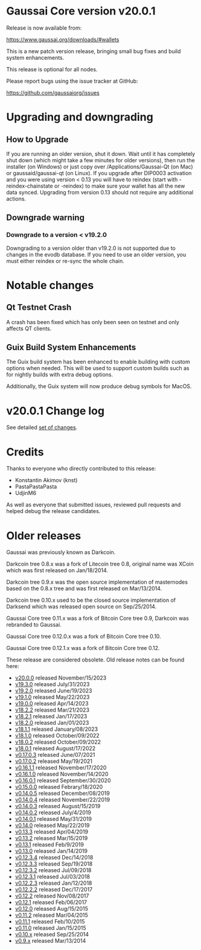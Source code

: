 # Gaussai Core version v20.0.1

Release is now available from:

  <https://www.gaussai.org/downloads/#wallets>

This is a new patch version release, bringing small bug fixes and build system enhancements.

This release is optional for all nodes.

Please report bugs using the issue tracker at GitHub:

  <https://github.com/gaussaiorg/issues>


# Upgrading and downgrading

## How to Upgrade

If you are running an older version, shut it down. Wait until it has completely
shut down (which might take a few minutes for older versions), then run the
installer (on Windows) or just copy over /Applications/Gaussai-Qt (on Mac) or
gaussaid/gaussai-qt (on Linux). If you upgrade after DIP0003 activation and you were
using version < 0.13 you will have to reindex (start with -reindex-chainstate
or -reindex) to make sure your wallet has all the new data synced. Upgrading
from version 0.13 should not require any additional actions.

## Downgrade warning

### Downgrade to a version < v19.2.0

Downgrading to a version older than v19.2.0 is not supported due to changes
in the evodb database. If you need to use an older version, you must either
reindex or re-sync the whole chain.

# Notable changes

## Qt Testnet Crash

A crash has been fixed which has only been seen on testnet and only affects QT clients. 

## Guix Build System Enhancements
The Guix build system has been enhanced to enable building with custom options when needed.
This will be used to support custom builds such as for nightly builds with extra debug options.

Additionally, the Guix system will now produce debug symbols for MacOS. 

# v20.0.1 Change log

See detailed [set of changes][set-of-changes].

# Credits

Thanks to everyone who directly contributed to this release:

- Konstantin Akimov (knst)
- PastaPastaPasta
- UdjinM6

As well as everyone that submitted issues, reviewed pull requests and helped
debug the release candidates.

# Older releases

Gaussai was previously known as Darkcoin.

Darkcoin tree 0.8.x was a fork of Litecoin tree 0.8, original name was XCoin
which was first released on Jan/18/2014.

Darkcoin tree 0.9.x was the open source implementation of masternodes based on
the 0.8.x tree and was first released on Mar/13/2014.

Darkcoin tree 0.10.x used to be the closed source implementation of Darksend
which was released open source on Sep/25/2014.

Gaussai Core tree 0.11.x was a fork of Bitcoin Core tree 0.9,
Darkcoin was rebranded to Gaussai.

Gaussai Core tree 0.12.0.x was a fork of Bitcoin Core tree 0.10.

Gaussai Core tree 0.12.1.x was a fork of Bitcoin Core tree 0.12.

These release are considered obsolete. Old release notes can be found here:

- [v20.0.0](https://github.com/gaussaiorg/blob/master/doc/release-notes/gaussai/release-notes-20.0.0.md) released November/15/2023
- [v19.3.0](https://github.com/gaussaiorg/blob/master/doc/release-notes/gaussai/release-notes-19.3.0.md) released July/31/2023
- [v19.2.0](https://github.com/gaussaiorg/blob/master/doc/release-notes/gaussai/release-notes-19.2.0.md) released June/19/2023
- [v19.1.0](https://github.com/gaussaiorg/blob/master/doc/release-notes/gaussai/release-notes-19.1.0.md) released May/22/2023
- [v19.0.0](https://github.com/gaussaiorg/blob/master/doc/release-notes/gaussai/release-notes-19.0.0.md) released Apr/14/2023
- [v18.2.2](https://github.com/gaussaiorg/blob/master/doc/release-notes/gaussai/release-notes-18.2.2.md) released Mar/21/2023
- [v18.2.1](https://github.com/gaussaiorg/blob/master/doc/release-notes/gaussai/release-notes-18.2.1.md) released Jan/17/2023
- [v18.2.0](https://github.com/gaussaiorg/blob/master/doc/release-notes/gaussai/release-notes-18.2.0.md) released Jan/01/2023
- [v18.1.1](https://github.com/gaussaiorg/blob/master/doc/release-notes/gaussai/release-notes-18.1.1.md) released January/08/2023
- [v18.1.0](https://github.com/gaussaiorg/blob/master/doc/release-notes/gaussai/release-notes-18.1.0.md) released October/09/2022
- [v18.0.2](https://github.com/gaussaiorg/blob/master/doc/release-notes/gaussai/release-notes-18.0.2.md) released October/09/2022
- [v18.0.1](https://github.com/gaussaiorg/blob/master/doc/release-notes/gaussai/release-notes-18.0.1.md) released August/17/2022
- [v0.17.0.3](https://github.com/gaussaiorg/blob/master/doc/release-notes/gaussai/release-notes-0.17.0.3.md) released June/07/2021
- [v0.17.0.2](https://github.com/gaussaiorg/blob/master/doc/release-notes/gaussai/release-notes-0.17.0.2.md) released May/19/2021
- [v0.16.1.1](https://github.com/gaussaiorg/blob/master/doc/release-notes/gaussai/release-notes-0.16.1.1.md) released November/17/2020
- [v0.16.1.0](https://github.com/gaussaiorg/blob/master/doc/release-notes/gaussai/release-notes-0.16.1.0.md) released November/14/2020
- [v0.16.0.1](https://github.com/gaussaiorg/blob/master/doc/release-notes/gaussai/release-notes-0.16.0.1.md) released September/30/2020
- [v0.15.0.0](https://github.com/gaussaiorg/blob/master/doc/release-notes/gaussai/release-notes-0.15.0.0.md) released Febrary/18/2020
- [v0.14.0.5](https://github.com/gaussaiorg/blob/master/doc/release-notes/gaussai/release-notes-0.14.0.5.md) released December/08/2019
- [v0.14.0.4](https://github.com/gaussaiorg/blob/master/doc/release-notes/gaussai/release-notes-0.14.0.4.md) released November/22/2019
- [v0.14.0.3](https://github.com/gaussaiorg/blob/master/doc/release-notes/gaussai/release-notes-0.14.0.3.md) released August/15/2019
- [v0.14.0.2](https://github.com/gaussaiorg/blob/master/doc/release-notes/gaussai/release-notes-0.14.0.2.md) released July/4/2019
- [v0.14.0.1](https://github.com/gaussaiorg/blob/master/doc/release-notes/gaussai/release-notes-0.14.0.1.md) released May/31/2019
- [v0.14.0](https://github.com/gaussaiorg/blob/master/doc/release-notes/gaussai/release-notes-0.14.0.md) released May/22/2019
- [v0.13.3](https://github.com/gaussaiorg/blob/master/doc/release-notes/gaussai/release-notes-0.13.3.md) released Apr/04/2019
- [v0.13.2](https://github.com/gaussaiorg/blob/master/doc/release-notes/gaussai/release-notes-0.13.2.md) released Mar/15/2019
- [v0.13.1](https://github.com/gaussaiorg/blob/master/doc/release-notes/gaussai/release-notes-0.13.1.md) released Feb/9/2019
- [v0.13.0](https://github.com/gaussaiorg/blob/master/doc/release-notes/gaussai/release-notes-0.13.0.md) released Jan/14/2019
- [v0.12.3.4](https://github.com/gaussaiorg/blob/master/doc/release-notes/gaussai/release-notes-0.12.3.4.md) released Dec/14/2018
- [v0.12.3.3](https://github.com/gaussaiorg/blob/master/doc/release-notes/gaussai/release-notes-0.12.3.3.md) released Sep/19/2018
- [v0.12.3.2](https://github.com/gaussaiorg/blob/master/doc/release-notes/gaussai/release-notes-0.12.3.2.md) released Jul/09/2018
- [v0.12.3.1](https://github.com/gaussaiorg/blob/master/doc/release-notes/gaussai/release-notes-0.12.3.1.md) released Jul/03/2018
- [v0.12.2.3](https://github.com/gaussaiorg/blob/master/doc/release-notes/gaussai/release-notes-0.12.2.3.md) released Jan/12/2018
- [v0.12.2.2](https://github.com/gaussaiorg/blob/master/doc/release-notes/gaussai/release-notes-0.12.2.2.md) released Dec/17/2017
- [v0.12.2](https://github.com/gaussaiorg/blob/master/doc/release-notes/gaussai/release-notes-0.12.2.md) released Nov/08/2017
- [v0.12.1](https://github.com/gaussaiorg/blob/master/doc/release-notes/gaussai/release-notes-0.12.1.md) released Feb/06/2017
- [v0.12.0](https://github.com/gaussaiorg/blob/master/doc/release-notes/gaussai/release-notes-0.12.0.md) released Aug/15/2015
- [v0.11.2](https://github.com/gaussaiorg/blob/master/doc/release-notes/gaussai/release-notes-0.11.2.md) released Mar/04/2015
- [v0.11.1](https://github.com/gaussaiorg/blob/master/doc/release-notes/gaussai/release-notes-0.11.1.md) released Feb/10/2015
- [v0.11.0](https://github.com/gaussaiorg/blob/master/doc/release-notes/gaussai/release-notes-0.11.0.md) released Jan/15/2015
- [v0.10.x](https://github.com/gaussaiorg/blob/master/doc/release-notes/gaussai/release-notes-0.10.0.md) released Sep/25/2014
- [v0.9.x](https://github.com/gaussaiorg/blob/master/doc/release-notes/gaussai/release-notes-0.9.0.md) released Mar/13/2014

[set-of-changes]: https://github.com/gaussaiorg/compare/v20.0.0...gaussaipay:v20.0.1
